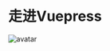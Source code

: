 # 走进Vuepress

![avatar](https://timgsa.baidu.com/timg?image&quality=80&size=b9999_10000&sec=1584606713473&di=337d8b8a59f8332d5a795eeebe0c22c1&imgtype=0&src=http%3A%2F%2Fimg3.imgtn.bdimg.com%2Fit%2Fu%3D1683146333%2C311779198%26fm%3D214%26gp%3D0.jpg)
